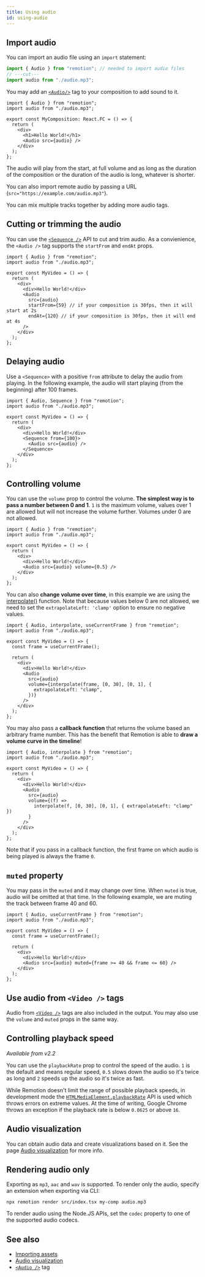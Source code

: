 ```yaml
---
title: Using audio
id: using-audio
---
```


## Import audio

You can import an audio file using an `import` statement:

```ts twoslash
import { Audio } from "remotion"; // needed to import audio files
// ---cut---
import audio from "./audio.mp3";
```

You may add an [`<Audio/>`](/docs/audio) tag to your composition to add sound to it.

```tsx twoslash {8}
import { Audio } from "remotion";
import audio from "./audio.mp3";

export const MyComposition: React.FC = () => {
  return (
    <div>
      <h1>Hello World!</h1>
      <Audio src={audio} />
    </div>
  );
};
```

The audio will play from the start, at full volume and as long as the duration of the composition or the duration of the audio is long, whatever is shorter.

You can also import remote audio by passing a URL (`src="https://example.com/audio.mp3"`).

You can mix multiple tracks together by adding more audio tags.

## Cutting or trimming the audio

You can use the [`<Sequence />`](/docs/sequence) API to cut and trim audio.
As a convienience, the `<Audio />` tag supports the `startFrom` and `endAt` props.

```tsx twoslash {10-11}
import { Audio } from "remotion";
import audio from "./audio.mp3";

export const MyVideo = () => {
  return (
    <div>
      <div>Hello World!</div>
      <Audio
        src={audio}
        startFrom={59} // if your composition is 30fps, then it will start at 2s
        endAt={120} // if your composition is 30fps, then it will end at 4s
      />
    </div>
  );
};
```

## Delaying audio

Use a `<Sequence>` with a positive `from` attribute to delay the audio from playing.
In the following example, the audio will start playing (from the beginning) after 100 frames.

```tsx twoslash {8}
import { Audio, Sequence } from "remotion";
import audio from "./audio.mp3";

export const MyVideo = () => {
  return (
    <div>
      <div>Hello World!</div>
      <Sequence from={100}>
        <Audio src={audio} />
      </Sequence>
    </div>
  );
};
```

## Controlling volume

You can use the `volume` prop to control the volume.
**The simplest way is to pass a number between 0 and 1**. `1` is the maximum volume, values over 1 are allowed but will not increase the volume further. Volumes under 0 are not allowed.

```tsx twoslash {8}
import { Audio } from "remotion";
import audio from "./audio.mp3";

export const MyVideo = () => {
  return (
    <div>
      <div>Hello World!</div>
      <Audio src={audio} volume={0.5} />
    </div>
  );
};
```

You can also **change volume over time**, in this example we are using the [interpolate()](/docs/interpolate) function. Note that because values below 0 are not allowed, we need to set the `extrapolateLeft: 'clamp'` option to ensure no negative values.

```tsx twoslash {12-14}
import { Audio, interpolate, useCurrentFrame } from "remotion";
import audio from "./audio.mp3";

export const MyVideo = () => {
  const frame = useCurrentFrame();

  return (
    <div>
      <div>Hello World!</div>
      <Audio
        src={audio}
        volume={interpolate(frame, [0, 30], [0, 1], {
          extrapolateLeft: "clamp",
        })}
      />
    </div>
  );
};
```

You may also pass a **callback function** that returns the volume based an arbitrary frame number. This has the benefit that Remotion is able to **draw a volume curve in the timeline**!

```tsx twoslash {10-12}
import { Audio, interpolate } from "remotion";
import audio from "./audio.mp3";

export const MyVideo = () => {
  return (
    <div>
      <div>Hello World!</div>
      <Audio
        src={audio}
        volume={(f) =>
          interpolate(f, [0, 30], [0, 1], { extrapolateLeft: "clamp" })
        }
      />
    </div>
  );
};
```

Note that if you pass in a callback function, the first frame on which audio is being played is always the frame `0`.

## `muted` property

You may pass in the `muted` and it may change over time. When `muted` is true, audio will be omitted at that time. In the following example, we are muting the track between frame 40 and 60.

```tsx twoslash {10}
import { Audio, useCurrentFrame } from "remotion";
import audio from "./audio.mp3";

export const MyVideo = () => {
  const frame = useCurrentFrame();

  return (
    <div>
      <div>Hello World!</div>
      <Audio src={audio} muted={frame >= 40 && frame <= 60} />
    </div>
  );
};
```

## Use audio from `<Video />` tags

Audio from [`<Video />`](/docs/video) tags are also included in the output. You may also use the `volume` and `muted` props in the same way.

## Controlling playback speed

_Available from v2.2_

You can use the `playbackRate` prop to control the speed of the audio. `1` is the default and means regular speed, `0.5` slows down the audio so it's twice as long and `2` speeds up the audio so it's twice as fast.

While Remotion doesn't limit the range of possible playback speeds, in development mode the [`HTMLMediaElement.playbackRate`](https://developer.mozilla.org/en-US/docs/Web/API/HTMLMediaElement/playbackRate) API is used which throws errors on extreme values. At the time of writing, Google Chrome throws an exception if the playback rate is below `0.0625` or above `16`.

## Audio visualization

You can obtain audio data and create visualizations based on it. See the page [Audio visualization](/docs/audio-visualization) for more info.

## Rendering audio only

Exporting as `mp3`, `aac` and `wav` is supported. To render only the audio, specify an extension when exporting via CLI:

```
npx remotion render src/index.tsx my-comp audio.mp3
```

To render audio using the Node.JS APIs, set the `codec` property to one of the supported audio codecs.

## See also

- [Importing assets](/docs/assets)
- [Audio visualization](/docs/audio-visualization)
- [`<Audio />`](/docs/audio) tag
